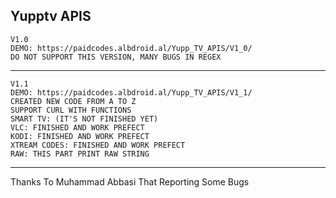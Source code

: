 Yupptv APIS
--------------------------------------------------------------
    V1.0
    DEMO: https://paidcodes.albdroid.al/Yupp_TV_APIS/V1_0/
    DO NOT SUPPORT THIS VERSION, MANY BUGS IN REGEX
--------------------------------------------------------------

    V1.1
    DEMO: https://paidcodes.albdroid.al/Yupp_TV_APIS/V1_1/
    CREATED NEW CODE FROM A TO Z
    SUPPORT CURL WITH FUNCTIONS
    SMART TV: (IT'S NOT FINISHED YET)
    VLC: FINISHED AND WORK PREFECT
    KODI: FINISHED AND WORK PREFECT
    XTREAM CODES: FINISHED AND WORK PREFECT
    RAW: THIS PART PRINT RAW STRING
--------------------------------------------------------------

Thanks To Muhammad Abbasi That Reporting Some Bugs
